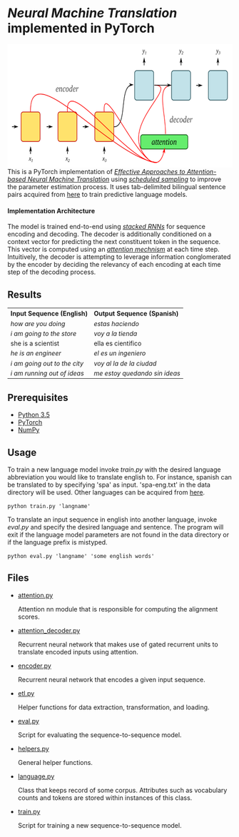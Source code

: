 # *Neural Machine Translation* implemented in PyTorch

<img src="data/cover.jpg" height="277px" width="640px" align="right">

This is a PyTorch implementation of *[Effective Approaches to Attention-based Neural Machine Translation](https://arxiv.org/pdf/1508.04025.pdf)* using *[scheduled sampling](https://arxiv.org/pdf/1506.03099.pdf)* to improve the parameter estimation process.
It uses tab-delimited bilingual sentence pairs acquired from [here](http://www.manythings.org/anki/) to train predictive language models.

#### Implementation Architecture

The model is trained end-to-end using *[stacked RNNs](https://cs224d.stanford.edu/reports/Lambert.pdf)* for sequence encoding and decoding.
The decoder is additionally conditioned on a context vector for predicting the next constituent token in the sequence. This vector is computed using an *[attention mechnism](https://www.quora.com/What-is-Attention-Mechanism-in-Neural-Networks)* at each time step. Intuitively, the decoder is attempting to leverage information conglomerated by the encoder by deciding the relevancy of each encoding at each time step of the decoding process.

## Results

<table style="width:100%;text-align:left"> 
    <th>Input Sequence (English)</th>
    <th>Output Sequence (Spanish)</th>
    <tr style="font-style:italic">
        <td>how are you doing</td>
        <td>estas haciendo</td>
    </tr>
    <tr style="font-style:italic">
        <td>i am going to the store</td>
        <td>voy a la tienda</td>
    </tr>
        <td>she is a scientist</td>
        <td>ella es cientifico </td>
    <tr style="font-style:italic">
        <td>he is an engineer</td>
        <td>el es un ingeniero</td>
    </tr>
    <tr style="font-style:italic">
        <td>i am going out to the city</td>
        <td>voy al la de la ciudad</td>
    </tr>
    <tr style="font-style:italic">
        <td>i am running out of ideas</td>
        <td>me estoy quedando sin ideas</td>
    </tr>
</table>

## Prerequisites

* [Python 3.5](https://www.python.org/downloads/release/python-350/)
* [PyTorch](http://pytorch.org/)
* [NumPy](http://www.numpy.org/)

## Usage

To train a new language model invoke *train.py* with the desired language abbreviation you would like to translate english to. For instance, spanish can be translated to by specifying 'spa' as input. 'spa-eng.txt' in the data directory will be used. Other languages can be acquired from [here](http://www.manythings.org/anki/).

```
python train.py 'langname'
```

To translate an input sequence in english into another language, invoke *eval.py* and specify the desired language and sentence. The program will exit if the language model parameters are not found in the data directory or if the language prefix is mistyped.

```
python eval.py 'langname' 'some english words'
```

## Files

* [attention.py](attention.py)

    Attention nn module that is responsible for computing the alignment scores.

* [attention_decoder.py](attention_decoder.py)

    Recurrent neural network that makes use of gated recurrent units to translate encoded inputs using attention.

* [encoder.py](encoder.py)

    Recurrent neural network that encodes a given input sequence.

* [etl.py](etl.py)

    Helper functions for data extraction, transformation, and loading.

* [eval.py](eval.py)

    Script for evaluating the sequence-to-sequence model.

* [helpers.py](helpers.py)

    General helper functions.

* [language.py](language.py)

    Class that keeps record of some corpus. Attributes such as vocabulary counts and tokens are stored within instances of this class.

* [train.py](train.py)

    Script for training a new sequence-to-sequence model.